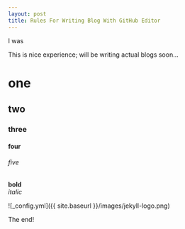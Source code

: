 ```yaml
---
layout: post
title: Rules For Writing Blog With GitHub Editor
---
```


I was 

This is nice experience; will be writing actual blogs soon...

# one  
## two  
### three  
#### four  
###### five

**bold**  
*italic*

![_config.yml]({{ site.baseurl }}/images/jekyll-logo.png)

The end!
